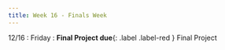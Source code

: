 ```yaml
---
title: Week 16 - Finals Week
---
```


12/16
: Friday
: **Final Project due**{: .label .label-red } Final Project